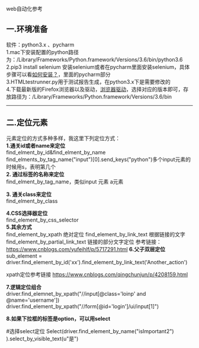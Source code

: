 web自动化参考
## 一.环境准备

软件：python3.x 、pycharm   
1.mac下安装配置的python路径为：/Library/Frameworks/Python.framework/Versions/3.6/bin/python3.6   
2.pip3 install selenium 安装selenium或者在pycharm里面安装selenium，具体步骤可以看[如何安装？](https://github.com/GongK/APPIUM)，里面的pycharm部分      
3.HTMLtestrunner.py用于测试报告生成，在python3.x下是需要修改的   
4.下载最新版的Firefox浏览器以及驱动，[浏览器驱动](https://github.com/mozilla/geckodriver/releases)，选择对应的版本即可，存放路径为：/Library/Frameworks/Python.framework/Versions/3.6/bin   

---
## 二.定位元素
元素定位的方式多种多样，我这里下列定位方式：   
**1.通关id或者name来定位**     
find_elment_by_id&find_elment_by_name   
find_elments_by_tag_name("input")[0].send_keys("python")多个input元素的时候用s，表明第几个    
**2. 通过标签的名称来定位**     
find_elment_by_tag_name，类似input 元素 a元素       

**3. 通关class来定位**    
find_elment_by_class 

**4.CSS选择器定位**   
find_element_by_css_selector   
**5.其余方式**   
find_element_by_xpath  绝对定位
find_element_by_link_text 根据链接的文字
find_element_by_partial_link_text   链接的部分文字定位
参考链接：
https://www.cnblogs.com/yufeihlf/p/5717291.html
**6.父子双层定位**      
sub_element = driver.find_element_by_id('xx').find_element_by_link_text('Another_action')

xpath定位参考链接
https://www.cnblogs.com/qingchunjun/p/4208159.html

**7.逻辑定位组合**   
driver.find_elemnet_by_xpath("//input[@class='loinp' and @name='username'])
driver.find_element_by_xpath("//form[@id='login']/ui/input[1]")

**8.如果下拉框的标签是option，可以用select**   
 
 
  #选择select定位
        Select(driver.find_element_by_name("isImportant2")
               ).select_by_visible_text(u"是")
